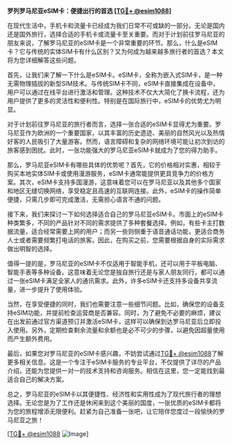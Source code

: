 **罗列罗马尼亚eSIM卡：便捷出行的首选 [[TG💪+ @esim1088](https://t.me/s/esim1088)]**

在现代生活中，手机卡和流量卡已经成为我们日常不可或缺的一部分。无论是国内还是国外旅行，选择合适的手机卡或流量卡至关重要。而对于计划前往罗马尼亚的朋友来说，了解罗马尼亚的eSIM卡是一个非常重要的环节。那么，什么是eSIM卡？它与传统的实体SIM卡有什么区别？又为何成为越来越多旅行者的首选？本文将为您详细解答这些问题。

首先，让我们来了解一下什么是eSIM卡。eSIM卡，全称为嵌入式SIM卡，是一种无需物理插拔的新型SIM技术。与传统SIM卡不同，eSIM卡直接集成在设备中，用户可以通过在线平台进行激活和管理。这种技术不仅大大简化了换卡流程，还为用户提供了更多的灵活性和便利性。特别是在国际旅行中，eSIM卡的优势尤为明显。

对于计划前往罗马尼亚的旅行者而言，选择一张合适的eSIM卡显得尤为重要。罗马尼亚作为欧洲的一个重要国家，以其丰富的历史遗迹、美丽的自然风光以及热情好客的人民吸引了大量游客。然而，语言障碍和复杂的网络环境可能让初次到访的旅客感到困扰。此时，一张功能强大的罗马尼亚eSIM卡就成为了您的得力助手。

那么，罗马尼亚eSIM卡有哪些具体的优势呢？首先，它的价格相对实惠，相较于购买本地实体SIM卡或使用漫游服务，eSIM卡通常能提供更具竞争力的价格方案。其次，eSIM卡支持多国漫游，这意味着您可以在罗马尼亚以及其他多个国家和地区无缝切换网络，享受稳定且高速的互联网连接。此外，eSIM卡的操作简单便捷，只需几步即可完成激活，无需担心语言不通的问题。

接下来，我们来探讨一下如何选择适合自己的罗马尼亚eSIM卡。市面上的eSIM卡种类繁多，不同的产品针对不同的需求提供了多种套餐选择。例如，有些卡主打数据流量，适合经常需要上网的用户；而另一些则侧重于语音通话功能，更适合商务人士或者需要频繁打电话的旅客。因此，在购买之前，您需要根据自身的实际需求做出明智的选择。

值得一提的是，罗马尼亚的eSIM卡不仅适用于智能手机，还可以用于平板电脑、智能手表等多种设备。这意味着无论您是独自旅行还是与家人朋友同行，都可以通过一张eSIM卡满足全家人的通讯需求。此外，许多eSIM卡还支持多设备共享流量，进一步提升了使用体验。

当然，在享受便捷的同时，我们也需要注意一些细节问题。比如，确保您的设备支持eSIM功能，并提前检查运营商是否兼容。同时，为了避免不必要的麻烦，建议在出发前通过官方渠道预订并激活eSIM卡，这样可以确保到达罗马尼亚后立即投入使用。另外，定期检查剩余流量和余额也是必不可少的步骤，以避免因超量使用而产生额外费用。

最后，如果您对罗马尼亚的eSIM卡感兴趣，不妨尝试通过[TG💪+ @esim1088](https://t.me/s/esim1088)了解更多相关信息。这是一个专注于eSIM卡服务的专业平台，不仅提供了详尽的产品介绍，还能为您提供一对一的技术支持和咨询服务。相信在这里，您一定能找到最适合自己的解决方案。

总之，罗马尼亚的eSIM卡以其便捷性、经济性和实用性成为了现代旅行者的理想选择。无论您是为了工作还是休闲来到这个美丽的国度，一张优质的eSIM卡都将为您的旅程增添无限便利。赶紧为自己准备一张吧，让它陪伴您度过一段愉快的罗马尼亚之旅！

[[TG💪+ @esim1088](https://t.me/s/esim1088) ![Image](https://i.postimg.cc/4NQfJmqS/Snipaste-2025-05-13-00-14-12.png)]